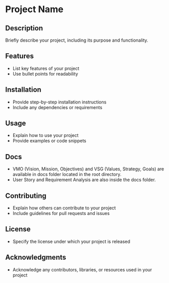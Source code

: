 # Project Name

## Description
Briefly describe your project, including its purpose and functionality.

## Features
* List key features of your project
* Use bullet points for readability

## Installation
* Provide step-by-step installation instructions
* Include any dependencies or requirements

## Usage
* Explain how to use your project
* Provide examples or code snippets

## Docs
* VMO (Vision, Mission, Objectives) and VSG (Values, Strategy, Goals) are available in docs folder located in the root directory.
* User Story and Requirement Analysis are also inside the docs folder.

## Contributing
* Explain how others can contribute to your project
* Include guidelines for pull requests and issues

## License
* Specify the license under which your project is released

## Acknowledgments
* Acknowledge any contributors, libraries, or resources used in your project

